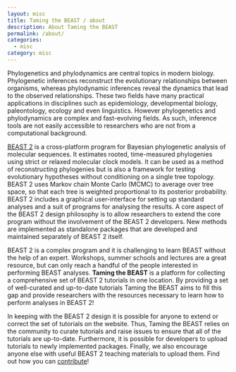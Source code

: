 ```yaml
---
layout: misc
title: Taming the BEAST / about
description: About Taming the BEAST
permalink: /about/
categories:
  - misc
category: misc
---
```


Phylogenetics and phylodynamics are central topics in modern biology. Phylogenetic inferences reconstruct the evolutionary relationships between organisms, whereas phylodynamic inferences reveal the dynamics that lead to the observed relationships. These two fields have many practical applications in disciplines such as epidemiology, developmental biology, paleontology, ecology and even linguistics. However phylogenetics and phylodynamics are complex and fast-evolving fields. As such, inference tools are not easily accessible to researchers who are not from a computational background.

[BEAST 2](http://beast2.org) is a cross-platform program for Bayesian phylogenetic analysis of molecular sequences. It estimates rooted, time-measured phylogenies using strict or relaxed molecular clock models. It can be used as a method of reconstructing phylogenies but is also a framework for testing evolutionary hypotheses without conditioning on a single tree topology. BEAST 2 uses Markov chain Monte Carlo (MCMC) to average over tree space, so that each tree is weighted proportional to its posterior probability. BEAST 2 includes a graphical user-interface for setting up standard analyses and a suit of programs for analysing the results. A core aspect of the BEAST 2 design philosophy is to allow researchers to extend the core program without the involvement of the BEAST 2 developers. New methods are implemented as standalone packages that are developed and maintained separately of BEAST 2 itself.  

BEAST 2 is a complex program and it is challenging to learn BEAST without the help of an expert. 
Workshops, summer schools and lectures are a great resource, but can only reach a handful of the people interested in performing BEAST analyses. 
**Taming the BEAST** is a platform for collecting a comprehensive set of BEAST 2 tutorials in one location.
By providing a set of well-curated and up-to-date tutorials Taming the BEAST aims to fill this gap and provide researchers with the resources necessary to learn how to perform analyses in BEAST 2!

In keeping with the BEAST 2 design it is possible for anyone to extend or correct the set of tutorials on the website. Thus, Taming the BEAST relies on the community to curate tutorials and raise issues to ensure that all of the tutorials are up-to-date. Furthermore, it is possible for developers to upload tutorials to newly implemented packages. Finally, we also encourage anyone else with useful BEAST 2 teaching materials to upload them. Find out how you can [contribute](/contribute)!